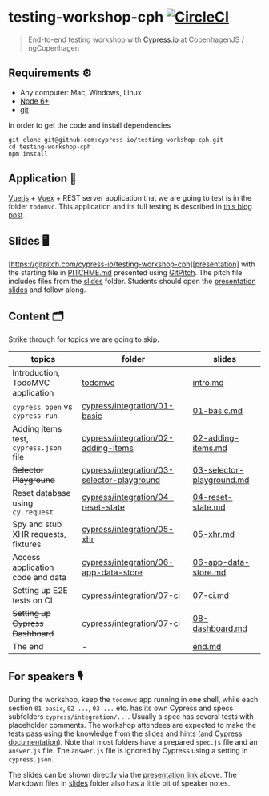 # testing-workshop-cph [![CircleCI][ci-badge]][ci-url]

> End-to-end testing workshop with [Cypress.io](https://www.cypress.io/) at CopenhagenJS / ngCopenhagen

## Requirements ⚙️

- Any computer: Mac, Windows, Linux
- [Node 6+](https://nodejs.org/)
- [git](https://git-scm.com)

In order to get the code and install dependencies

```shell
git clone git@github.com:cypress-io/testing-workshop-cph.git
cd testing-workshop-cph
npm install
```

## Application 💾

[Vue.js](https://vuejs.org/) + [Vuex](https://vuex.vuejs.org/) + REST server application that we are going to test is in the folder `todomvc`. This application and its full testing is described in [this blog post](https://www.cypress.io/blog/2017/11/28/testing-vue-web-application-with-vuex-data-store-and-rest-backend/).

## Slides 🖥

[https://gitpitch.com/cypress-io/testing-workshop-cph][presentation] with the starting file in [PITCHME.md](PITCHME.md) presented using [GitPitch](https://gitpitch.com/). The pitch file includes files from the [slides](slides) folder. Students should open the [presentation slides][presentation] and follow along.

[presentation]: https://gitpitch.com/cypress-io/testing-workshop-cph

## Content 🗂

Strike through for topics we are going to skip.

| topics                                 | folder                                                                                   | slides                                                        |
| -------------------------------------- | ---------------------------------------------------------------------------------------- | ------------------------------------------------------------- |
| Introduction, TodoMVC application      | [todomvc](todomvc)                                                                       | [intro.md](slides/intro.md)                                   |
| `cypress open` vs `cypress run`        | [cypress/integration/01-basic](cypress/integration/01-basic)                             | [01-basic.md](slides/01-basic.md)                             |
| Adding items test, `cypress.json` file | [cypress/integration/02-adding-items](cypress/integration/02-adding-items)               | [02-adding-items.md](slides/02-adding-items.md)               |
| ~~Selector Playground~~                    | [cypress/integration/03-selector-playground](cypress/integration/03-selector-playground) | [03-selector-playground.md](slides/03-selector-playground.md) |
| Reset database using `cy.request`      | [cypress/integration/04-reset-state](cypress/integration/04-reset-state)                 | [04-reset-state.md](slides/04-reset-state.md)                 |
| Spy and stub XHR requests, fixtures    | [cypress/integration/05-xhr](cypress/integration/05-xhr)                                 | [05-xhr.md](slides/05-xhr.md)                                 |
| Access application code and data       | [cypress/integration/06-app-data-store](cypress/integration/06-app-data-store)           | [06-app-data-store.md](slides/06-app-data-store.md)           |
| Setting up E2E tests on CI             | [cypress/integration/07-ci](cypress/integration/07-ci)                                   | [07-ci.md](slides/07-ci.md)                                   |
| ~~Setting up Cypress Dashboard~~           | [cypress/integration/07-ci](cypress/integration/07-ci)                                   | [08-dashboard.md](slides/08-dashboard.md)                     |
| The end                                | -                                                                                        | [end.md](slides/end.md)                                       |

## For speakers 🎙

During the workshop, keep the `todomvc` app running in one shell, while each section `01-basic`, `02-...`, `03-...` etc. has its own Cypress and specs subfolders `cypress/integration/...`. Usually a spec has several tests with placeholder comments. The workshop attendees are expected to make the tests pass using the knowledge from the slides and hints (and [Cypress documentation](https://docs.cypress.io/)). Note that most folders have a prepared `spec.js` file and an `answer.js` file. The `answer.js` file is ignored by Cypress using a setting in `cypress.json`.

The slides can be shown directly via the [presentation link][presentation] above. The Markdown files in [slides](slides) folder also has a little bit of speaker notes.

[ci-badge]: https://circleci.com/gh/cypress-io/testing-workshop-cph.svg?style=svg
[ci-url]: https://circleci.com/gh/cypress-io/testing-workshop-cph

